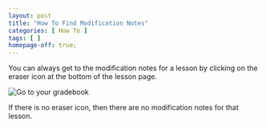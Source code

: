 ```yaml
---
layout: post
title: "How To Find Modification Notes"
categories: [ How To ]
tags: [ ]
homepage-off: true;
---
```

You can always get to the modification notes for a lesson by clicking on the eraser icon at the bottom of the lesson page.

![Go to your gradebook]({{site.baseurl}}\assets\images\how-to-see-modification-notes.JPG)

If there is no eraser icon, then there are no modification notes for that lesson.